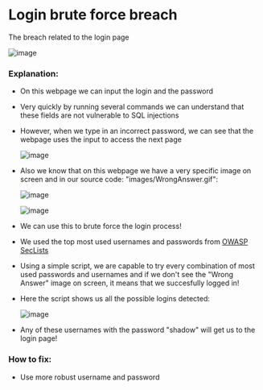 # Login brute force breach
The breach related to the login page

![image](https://user-images.githubusercontent.com/36443074/145256789-74f1fbf0-afb0-4d23-9827-24a9fd71a7a1.png)

### Explanation:
- On this webpage we can input the login and the password
- Very quickly by running several commands we can understand that these fields are not vulnerable to SQL injections
- However, when we type in an incorrect password, we can see that the webpage uses the input to access the next page
  
  ![image](https://user-images.githubusercontent.com/36443074/145258253-313e1e5f-767d-45dc-a41e-5859db6a0f3c.png)
 
- Also we know that on this webpage we have a very specific image on screen and in our source code: "images/WrongAnswer.gif":

  ![image](https://user-images.githubusercontent.com/36443074/145401132-601d7606-e550-42a0-b3b7-c9fb8c8b0194.png)
 
  ![image](https://user-images.githubusercontent.com/36443074/145401163-f14ee23a-037e-4f15-8849-12c3754b9c85.png)

- We can use this to brute force the login process!
- We used the top most used usernames and passwords from [OWASP SecLists](https://github.com/danielmiessler/SecLists)
- Using a simple script, we are capable to try every combination of most used passwords and usernames and if we don't see the "Wrong Answer" image
  on screen, it means that we succesfully logged in!
- Here the script shows us all the possible logins detected:
 
  ![image](https://user-images.githubusercontent.com/36443074/145259668-f75efbc9-4aea-4d42-9f29-7afb2e4e4e76.png)

- Any of these usernames with the password "shadow" will get us to the login page!

### How to fix:
- Use more robust username and password
